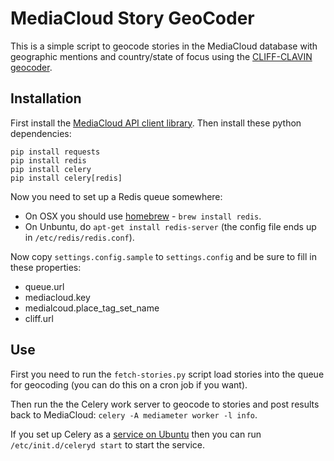 MediaCloud Story GeoCoder
=========================

This is a simple script to geocode stories in the MediaCloud database 
with  geographic mentions and country/state of focus using the 
[CLIFF-CLAVIN geocoder](http://cliff.mediameter.org).

Installation
------------

First install the [MediaCloud API client library](https://github.com/c4fcm/MediaCloud-API-Client).
Then install these python dependencies:

```
pip install requests
pip install redis
pip install celery
pip install celery[redis]
```

Now you need to set up a Redis queue somewhere:
* On OSX you should use [homebrew](http://brew.sh) - `brew install redis`.
* On Unbuntu, do `apt-get install redis-server` (the config file ends up in `/etc/redis/redis.conf`).

Now copy `settings.config.sample` to `settings.config` and be sure to fill in these properties: 
* queue.url
* mediacloud.key
* medialcoud.place_tag_set_name
* cliff.url

Use
---

First you need to run the `fetch-stories.py` script load stories into the queue for geocoding (you can do this on a cron job if you want).

Then run the the Celery work server to geocode to stories and post results back to MediaCloud: `celery -A mediameter worker -l info`.

If you set up Celery as a [service on Ubuntu](http://celery.readthedocs.org/en/latest/tutorials/daemonizing.html#init-script-celeryd) then you can run `/etc/init.d/celeryd start` to start the service.
